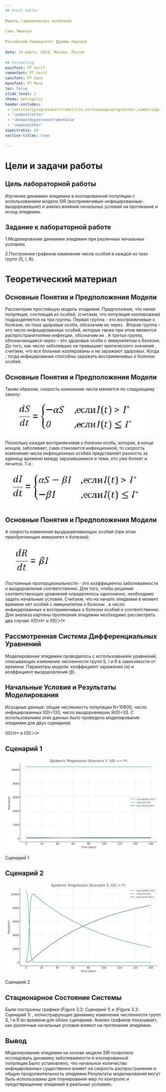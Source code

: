 ```yaml
---
## Front matter

Модель гармонических колебаний

Гань Чжаолун

Российский Университет Дружбы Народов

date: 14 марта, 2024, Москва, Россия

## Formatting
mainfont: PT Serif
romanfont: PT Serif
sansfont: PT Sans
monofont: PT Mono
toc: false
slide_level: 2
theme: metropolis
header-includes: 
 - \metroset{progressbar=frametitle,sectionpage=progressbar,numbering=fraction}
 - '\makeatletter'
 - '\beamer@ignorenonframefalse'
 - '\makeatother'
aspectratio: 43
section-titles: true

---
```


# Цели и задачи работы

## Цель лабораторной работы

Изучение динамики эпидемии в изолированной популяции с использованием модели SIR (восприимчивые-инфицированные-выздоровевшие) и анализ влияния начальных условий на протекание и исход эпидемии.

## Задание к лабораторной работе

1.Моделирование динамики эпидемии при различных начальных условиях.

2.Построение графиков изменения числа особей в каждой из трех групп (S, I, R).


# Теоретический материал 

## Основные Понятия и Предположения Модели 

Рассмотрим простейшую модель эпидемии. Предположим, что некая популяция, состоящая из  особей, (считаем, что популяция изолирована) подразделяется на три группы. Первая группа - это восприимчивые к болезни, но пока здоровые особи, обозначим их через . Вторая группа – это число инфицированных особей, которые также при этом являются распространителями инфекции, обозначим их . А третья группа, обозначающаяся через  – это здоровые особи с иммунитетом к болезни. До того, как число заболевших не превышает критического значения , считаем, что все больные изолированы и не заражают здоровых. Когда , тогда инфицирование способны заражать восприимчивых к болезни особей.

## Основные Понятия и Предположения Модели 

Таким образом, скорость изменения числа  меняется по следующему закону:

![](https://github.com/ganzl007/lab6_19/raw/main/1.1.png)


Поскольку каждая восприимчивая к болезни особь, которая, в конце концов, заболевает, сама становится инфекционной, то скорость изменения числа инфекционных особей представляет разность за единицу времени между заразившимися и теми, кто уже болеет и лечится. Т.е.:

![](https://github.com/ganzl007/lab6_19/raw/main/1.2.png)

## Основные Понятия и Предположения Модели 
А скорость изменения выздоравливающих особей (при этом приобретающие иммунитет к болезни):

![](https://github.com/ganzl007/lab6_19/raw/main/1.3.png)

Постоянные пропорциональности  - это коэффициенты заболеваемости и выздоровления соответственно. Для того, чтобы решения соответствующих уравнений определялось однозначно, необходимо задать начальные условия. Считаем, что на начало эпидемии в момент времени  нет особей с иммунитетом к болезни , а число инфицированных и восприимчивых к болезни особей  и  соответственно. Для анализа картины протекания эпидемии необходимо рассмотреть два случая: I(0)≤I* и I(0)＞I*

## Рассмотренная Система Дифференциальных Уравнений
Моделирование эпидемии проводилось с использованием уравнений, описывающих изменение численности групп S, I и R в зависимости от времени. Параметры модели: коэффициент заражения (α) и коэффициент выздоровления (β).


## Начальные Условия и Результаты Моделирования 

Исходные данные: общая численность популяции N=10600, число инфицированных I(0)=133, число выздоровевших R(0)=33. С использованием этих данных было проведено моделирование эпидемии для двух сценариев: 

I(0)≤I*  и  I(0)＞I*


## Сценарий 1
![Сценарий 1](https://github.com/ganzl007/lab6_19/raw/main/Figure%203.2.png)

Сценарий 1

## Сценарий 2
![Сценарий 2](https://github.com/ganzl007/lab6_19/raw/main/Figure%203.3.png)

Сценарий 2

## Стационарное Состояние Системы

Были построены графики 
(Figure 3.2: Сценарий 1) и (Figure 3.3: Сценарий 1) , иллюстрирующие динамику изменения численности групп S, I и R во времени для обоих сценариев. Анализ графиков показывает, как различные начальные условия влияют на протекание эпидемии.


## Вывод

Моделирование эпидемии на основе модели SIR позволило исследовать динамику заболеваемости в изолированной популяции.Было установлено, что начальное количество инфицированных существенно влияет на скорость распространения и общую продолжительность эпидемии.Результаты моделирования могут быть использованы для планирования мер по контролю и предотвращению эпидемий в реальных условиях.

